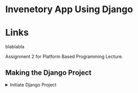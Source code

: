 # Invenetory App Using Django

# Links
blablabla

Assignment 2 for Platform Based Programming Lecture.

## Making the Django Project
<details>
<summary> Initiate Django Project </summary>
1. Create a new directory named "inventory." 
    
    mkdir inventory
    cd inventory
2. Create new virtual environment.

    python -m venv env
</details>
